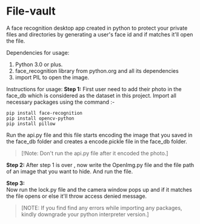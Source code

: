 # File-vault
A face recognition desktop app created in python to protect your private files and directories by generating a user's face id and if matches it'll open the file.

Dependencies for usage:
  1. Python 3.0 or plus.
  2. face_recognition library from python.org and all its dependencies
  3. import PIL to open the image.

Instructions for usage:
 **Step 1:**
  First user need to add their photo in the face_db which is considered as the dataset in this project.
  Import all necessary packages using the command :-
  ```
  pip install face-recognition
  pip install opencv-python
  pip install pillow
  ```
  Run the api.py file and this file starts encoding the image that you saved in the face_db folder and creates a
  encode.pickle file in the face_db folder.
  > [!Note: Don't run the api.py file after it encoded the photo.]
  
  **Step 2:**
   After step 1 is over , now write the OpenImg.py file and the file path of an image that you want to
   hide. And run the file.  

  **Step 3:**  
   Now run the lock.py file and the camera window pops up and if it matches the file opens or else it'll throw access     denied message.
   
> [NOTE: If you find find any errors while importing any packages, kindly downgrade your python interpreter version.]
  
